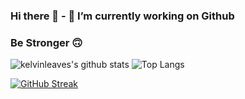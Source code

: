 ### Hi there 👋 - 🔭 I’m currently working on Github
### Be Stronger 🙃
![kelvinleaves's github stats](https://github-readme-stats.vercel.app/api?username=Kelvinleaves&theme=graywhite&count_private=true&show_icons=true&line_height=40)
![Top Langs](https://github-readme-stats.vercel.app/api/top-langs/?username=KelvinXu&theme=graywhite)

[![GitHub Streak](https://github-readme-streak-stats.herokuapp.com?user=Kelvinleaves&theme=graywhite&hide_border=false)](https://git.io/streak-stats)
